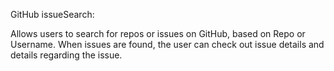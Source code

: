 GitHub issueSearch:

Allows users to search for repos or issues on GitHub, based on Repo or Username.
When issues are found, the user can check out issue details and details regarding the issue.
